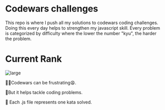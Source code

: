 # Codewars challenges 
This repo is where I push all my solutions to codewars coding challenges. Doing this every day helps to strengthen my javascript skill.  Every problem is categorized by difficulty where the lower the number "kyu", the harder the problem.
# Current Rank


![large](https://user-images.githubusercontent.com/97654031/219805596-72d61578-1802-4080-bbf1-6aaed7c52cde.svg)


🤦‍♂️Codewars can be frustrating😩.

🥳But it helps tackle coding problems.

🎯 Each .js file represents one kata solved.
